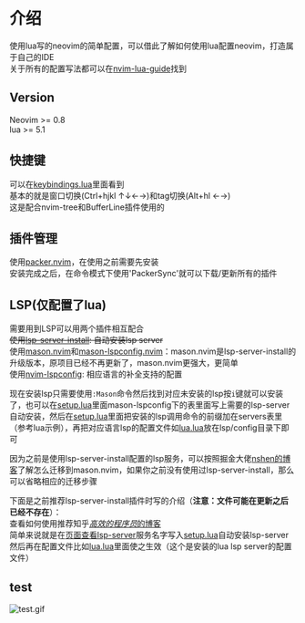 # 介绍  

使用lua写的neovim的简单配置，可以借此了解如何使用lua配置neovim，打造属于自己的IDE  
关于所有的配置写法都可以在[nvim-lua-guide](https://github.com/nanotee/nvim-lua-guide)找到  

## Version  

Neovim >= 0.8  
lua >= 5.1
  
## 快捷键  

可以在[keybindings.lua](./nvim/lua/keybindings.lua)里面看到  
基本的就是窗口切换(Ctrl+hjkl ↑↓←→)和tag切换(Alt+hl ←→)  
这是配合nvim-tree和BufferLine插件使用的  
  
## 插件管理  

使用[packer.nvim](https://github.com/wbthomason/packer.nvim)，在使用之前需要先安装  
安装完成之后，在命令模式下使用'PackerSync'就可以下载/更新所有的插件  
  
## LSP(仅配置了lua)  

需要用到LSP可以用两个插件相互配合  
~~使用[lsp-server-install](https://github.com/williamboman/nvim-lsp-installer): 自动安装lsp server~~  
使用[mason.nvim](https://github.com/williamboman/mason.nvim)和[mason-lspconfig.nvim](https://github.com/williamboman/mason-lspconfig.nvim)：mason.nvim是lsp-server-install的升级版本，原项目已经不再更新了，mason.nvim更强大，更简单  
使用[nvim-lspconfig](https://github.com/neovim/nvim-lspconfig): 相应语言的补全支持的配置  
  
现在安装lsp只需要使用`:Mason`命令然后找到对应未安装的lsp按`i`键就可以安装了，也可以在[setup.lua](./nvim/lua/lsp/setup.lua)里面mason-lspconfig下的表里面写上需要的lsp-server自动安装，然后在[setup.lua](./nvim/lua/lsp/setup.lua)里面把安装的lsp调用命令的前缀加在servers表里（参考lua示例），再把对应语言lsp的配置文件如[lua.lua](nvim/lua/lsp/config/)放在lsp/config目录下即可  

因为之前是使用lsp-server-install配置的lsp服务，可以按照掘金大佬[nshen的博客](https://juejin.cn/post/7154005621887631396)了解怎么迁移到mason.nvim，如果你之前没有使用过lsp-server-install，那么可以省略相应的迁移步骤  

下面是之前推荐lsp-server-install插件时写的介绍（**注意：文件可能在更新之后已经不存在**）：  
查看如何使用推荐知乎[*高效的程序员*的博客](https://zhuanlan.zhihu.com/p/444836713)  
简单来说就是在[页面查看lsp-server](https://github.com/williamboman/nvim-lsp-installer#available-lsps)服务名字写入[setup.lua](./nvim/lua/lsp/setup.lua)自动安装lsp-server  
然后再在配置文件比如[lua.lua](./nvim/lua/lsp/lua.lua)里面使之生效（这个是安装的lua lsp server的配置文件）  
  
## test  

![test.gif](./test.gif)  
